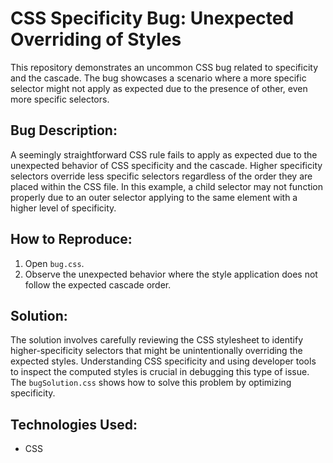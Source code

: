 # CSS Specificity Bug: Unexpected Overriding of Styles

This repository demonstrates an uncommon CSS bug related to specificity and the cascade.  The bug showcases a scenario where a more specific selector might not apply as expected due to the presence of other, even more specific selectors.

## Bug Description:

A seemingly straightforward CSS rule fails to apply as expected due to the unexpected behavior of CSS specificity and the cascade.  Higher specificity selectors override less specific selectors regardless of the order they are placed within the CSS file. In this example, a child selector may not function properly due to an outer selector applying to the same element with a higher level of specificity. 

## How to Reproduce:

1. Open `bug.css`.
2. Observe the unexpected behavior where the style application does not follow the expected cascade order. 

## Solution:

The solution involves carefully reviewing the CSS stylesheet to identify higher-specificity selectors that might be unintentionally overriding the expected styles.  Understanding CSS specificity and using developer tools to inspect the computed styles is crucial in debugging this type of issue. The `bugSolution.css` shows how to solve this problem by optimizing specificity.

## Technologies Used:

* CSS